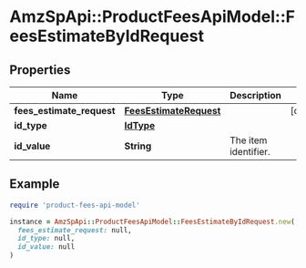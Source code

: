 # AmzSpApi::ProductFeesApiModel::FeesEstimateByIdRequest

## Properties

| Name | Type | Description | Notes |
| ---- | ---- | ----------- | ----- |
| **fees_estimate_request** | [**FeesEstimateRequest**](FeesEstimateRequest.md) |  | [optional] |
| **id_type** | [**IdType**](IdType.md) |  |  |
| **id_value** | **String** | The item identifier. |  |

## Example

```ruby
require 'product-fees-api-model'

instance = AmzSpApi::ProductFeesApiModel::FeesEstimateByIdRequest.new(
  fees_estimate_request: null,
  id_type: null,
  id_value: null
)
```

